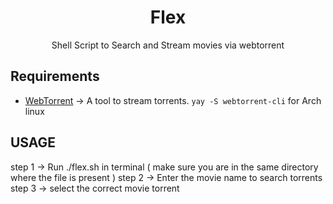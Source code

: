 <h1 align="center">Flex</h1>
<p align="center">Shell Script to Search and Stream movies via webtorrent</p>

## Requirements

* [WebTorrent](https://webtorrent.io/) -> A tool to stream torrents.
  `yay -S webtorrent-cli` for Arch linux

## USAGE 

step 1 -> Run ./flex.sh in terminal ( make sure you are in the same directory where the file is present )
step 2 -> Enter the movie name to search torrents
step 3 -> select the correct movie torrent
